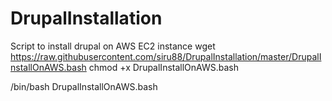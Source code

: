 # DrupalInstallation
Script to install drupal on AWS EC2 instance
wget https://raw.githubusercontent.com/siru88/DrupalInstallation/master/DrupalInstallOnAWS.bash
chmod +x DrupalInstallOnAWS.bash


/bin/bash DrupalInstallOnAWS.bash
